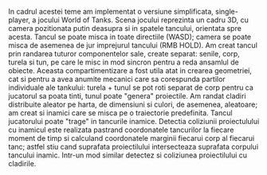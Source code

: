 In cadrul acestei teme am implementat o versiune simplificata, single-player, a jocului World of Tanks.
Scena jocului reprezinta un cadru 3D, cu camera pozitionata putin deasupra si in spatele tancului, orientata spre acesta.
Tancul se poate misca in toate directiile (WASD); camera se poate misca de asemenea de jur imprejurul tancului (RMB HOLD).
Am creat tancul prin randarea tuturor componentelor sale, create separat: senile, corp, turela si tun, pe care le misc
in mod sincron pentru a reda ansamlul de obiecte. Aceasta compartimentizare a fost utila atat in crearea geometriei, cat si
pentru a avea anumite mecanici care sa corespunda partilor individuale ale tankului: turela + tunul se pot roti separat de corp
pentru ca jucatorul sa poata tinti, tunul poate "genera" proiectile.
Am randat cladiri distribuite aleator pe harta, de dimensiuni si culori, de asemenea, aleatoare; am creat si inamici care se misca
pe o traiectorie predefinita. Tancul jucatorului poate "trage" in tancurile inamice. Detectia coliziunii proiectulului cu inamicul
este realizata pastrand coordonatele tancurilor la fiecare moment de timp si calculand coordonatele marginii fiecarui corp al fiecarui tanc;
astfel stiu cand suprafata proiectilului intersecteaza suprafata corpului tancului inamic. Intr-un mod similar detectez si coliziunea proiectilului cu cladirile.
